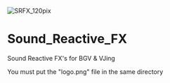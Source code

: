 ![SRFX_120pix](https://github.com/user-attachments/assets/ca5e7b53-d3e6-44ef-88f7-e51dc4a186d0) 
# Sound_Reactive_FX

Sound Reactive FX's for BGV & VJing

You must put the "logo.png" file in the same directory
